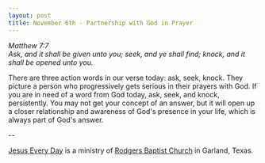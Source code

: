 ```yaml
---
layout: post
title: November 6th - Partnership with God in Prayer
---
```


_Matthew 7:7  
Ask, and it shall be given unto you; seek, and ye shall find; knock,
and it shall be opened unto you._

There are three action words in our verse today: ask, seek, knock.
They picture a person who progressively gets serious in their prayers
with God. If you are in need of a word from God today, ask, seek, and
knock, persistently. You may not get your concept of an answer, but
it will open up a closer relationship and awareness of God's presence
in your life, which is always part of God's answer.

 --

<a href=http://jesuseveryday.net>Jesus Every Day</a> is a ministry of <a href=http://rodgersbaptist.net>Rodgers Baptist Church</a> in Garland, Texas.
